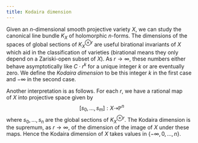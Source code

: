 ```yaml
---
title: Kodaira dimension
---
```


Given an $n$-dimensional smooth projective variety $X$, we can study the canonical line bundle $K_X$ of holomorphic $n$-forms. The dimensions of the spaces of global sections of $K_{X}^{\otimes r}$ are useful birational invariants of $X$ which aid in the classification of varieties (birational means they only depend on a Zariski-open subset of $X$). As $r \to \infty$, these numbers either behave asymptotically like $C\cdot
r^{k}$ for a unique integer $k$ or are eventually zero. We define the *Kodaira dimension* to be this integer $k$ in the first case and $-\infty$ in the second case.

Another interpretation is as follows. For each $r$, we have a rational map of $X$ into projective space given by
$$
[s_0, \ldots, s_m]: X \dashrightarrow \mathbb{P}^n
$$
where $s_0,\ldots, s_n$ are the global sections of $K_X^{\otimes r}$. The Kodaira dimension is the supremum, as $r \to \infty$, of the dimension of the image of $X$ under these maps. Hence the Kodaira dimension of $X$ takes values in $\{-\infty,0,\dots,n\}$.